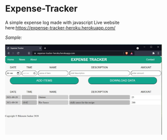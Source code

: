 # Expense-Tracker
A simple expense log made with javascript
Live website here:https://expense-tracker-heroku.herokuapp.com/

*Sample:*

![cap1](https://raw.githubusercontent.com/BikrantaS/Expense-Tracker/master/sample/et.JPG "cap1")
